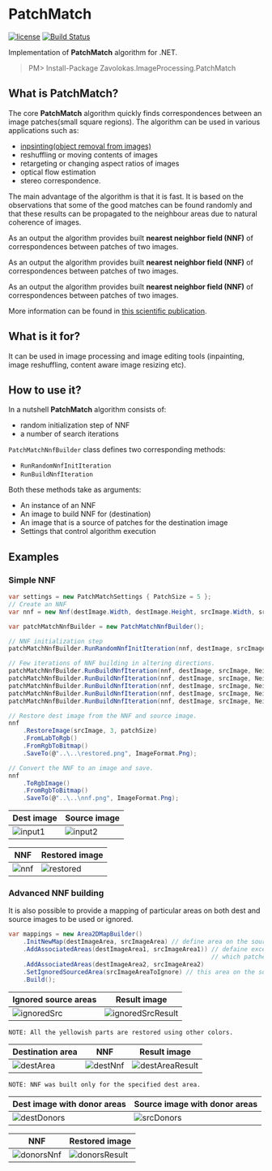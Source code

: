 # PatchMatch
[![license](https://img.shields.io/github/license/mashape/apistatus.svg?style=flat-square)]()
[![Build Status](https://travis-ci.org/zavolokas/PatchMatch.svg?branch=master)](https://travis-ci.org/zavolokas/PatchMatch)

Implementation of **PatchMatch** algorithm for .NET.

> PM> Install-Package Zavolokas.ImageProcessing.PatchMatch

## What is PatchMatch?
The core **PatchMatch** algorithm quickly finds correspondences between an image patches(small square regions). The algorithm can be used in various applications such as:
- [inpsinting(object removal from images)](https://github.com/zavolokas/Inpainting)
- reshuffling or moving contents of images
- retargeting or changing aspect ratios of images
- optical flow estimation
- stereo correspondence.

The main advantage of the algorithm is that it is fast. It is based on the observations that some of the good matches can be found randomly and that these results can be propagated to the neighbour areas due to natural coherence of images.

As an output the algorithm provides built **nearest neighbor field (NNF)** of correspondences between patches of two images. 

As an output the algorithm provides built **nearest neighbor field (NNF)** of correspondences between patches of two images. 

As an output the algorithm provides built **nearest neighbor field (NNF)** of correspondences between patches of two images. 

More information can be found in [this scientific publication](http://gfx.cs.princeton.edu/pubs/Barnes_2009_PAR/index.php).

## What is it for?
It can be used in image processing and image editing tools (inpainting, image reshuffling, content aware image resizing etc).

## How to use it?
In a nutshell **PatchMatch** algorithm consists of:
  - random initialization step of NNF
  - a number of search iterations

`PatchMatchNnfBuilder` class defines two corresponding methods:
  - `RunRandomNnfInitIteration`
  - `RunBuildNnfIteration`

Both these methods take as arguments:
  - An instance of an NNF
  - An image to build NNF for (destination)
  - An image that is a source of patches for the destination image
  - Settings that control algorithm execution

## Examples
### Simple NNF

```csharp
var settings = new PatchMatchSettings { PatchSize = 5 };
// Create an NNF
var nnf = new Nnf(destImage.Width, destImage.Height, srcImage.Width, srcImage.Height, settings.PatchSize);

var patchMatchNnfBuilder = new PatchMatchNnfBuilder();

// NNF initialization step
patchMatchNnfBuilder.RunRandomNnfInitIteration(nnf, destImage, srcImage, settings);

// Few iterations of NNF building in altering directions.
patchMatchNnfBuilder.RunBuildNnfIteration(nnf, destImage, srcImage, NeighboursCheckDirection.Forward, settings);
patchMatchNnfBuilder.RunBuildNnfIteration(nnf, destImage, srcImage, NeighboursCheckDirection.Backward, settings);
patchMatchNnfBuilder.RunBuildNnfIteration(nnf, destImage, srcImage, NeighboursCheckDirection.Forward, settings);
patchMatchNnfBuilder.RunBuildNnfIteration(nnf, destImage, srcImage, NeighboursCheckDirection.Backward, settings);
patchMatchNnfBuilder.RunBuildNnfIteration(nnf, destImage, srcImage, NeighboursCheckDirection.Forward, settings);

// Restore dest image from the NNF and source image.
nnf
    .RestoreImage(srcImage, 3, patchSize)
    .FromLabToRgb()
    .FromRgbToBitmap()
    .SaveTo(@"..\..\restored.png", ImageFormat.Png);

// Convert the NNF to an image and save.
nnf
    .ToRgbImage()
    .FromRgbToBitmap()
    .SaveTo(@"..\..\nnf.png", ImageFormat.Png);

```

| Dest image | Source image |
| ----------- | ------ |
| ![input1]   | ![input2]|

| NNF | Restored image|
| -------- | ---------- |
| ![nnf] | ![restored]|

### Advanced NNF building
It is also possible to provide a mapping of particular areas on both dest and source images to be used or ignored.

```csharp
var mappings = new Area2DMapBuilder()
    .InitNewMap(destImageArea, srcImageArea) // define area on the source that is used to get patches for the dest area
    .AddAssociatedAreas(destImageArea1, srcImageArea1)) // defaine exceptional dest area for 
                                                        // which patches should be found in the specified source area
    .AddAssociatedAreas(destImageArea2, srcImageArea2)
    .SetIgnoredSourcedArea(srcImageAreaToIgnore) // this area on the source will be ignored
    .Build();
```

| Ignored source areas | Result image |
| ----------- | ------ |
| ![ignoredSrc]   | ![ignoredSrcResult]|
    NOTE: All the yellowish parts are restored using other colors.

| Destination area | NNF | Result image|
| ----------- | ------ | ------ |
| ![destArea] | ![destNnf] | ![destAreaResult]|
    NOTE: NNF was built only for the specified dest area.

| Dest image with donor areas | Source image with donor areas|
| ----------- | ------ |
| ![destDonors]   | ![srcDonors]|

| NNF | Restored image|
| -------- | ---------- |
| ![donorsNnf] | ![donorsResult]|

[input1]: images/pm1small.png "dest image"
[input2]: images/pm2small.png "source image"
[nnf]:images/nnf.png "NNF"
[restored]: images/restored.png "restored" 
[ignoredSrc]: images/ignoredSrc.png "ignored source areas"
[ignoredSrcResult]: images/ignoredSrcResult.png "restored image"
[destArea]: images/destArea.png "destination area"
[destNnf]: images/destNnf.png "result NNF"
[destAreaResult]: images/destAreaResult.png "restored image"
[destDonors]: images/destDonors.png "dest image with donors"
[srcDonors]: images/srcDonors.png "src image with donors"
[donorsNnf]: images/donorsNnf.png "result NNF"
[donorsResult]: images/donorsResult.png "result image"
